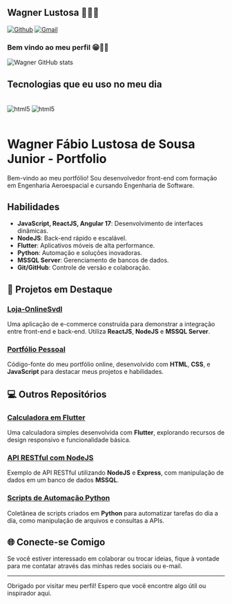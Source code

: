## Wagner Lustosa 👨🏾‍💻

[![Github](https://img.shields.io/badge/GitHub-100000?style=for-the-badge&logo=github&logoColor=white)](https://github.com/wagnerlustosajr) 
[![Gmail](https://img.shields.io/badge/Gmail-D14836?style=for-the-badge&logo=gmail&logoColor=white&link=mailto:wagnerlustosa@icloud.com)](mailto:wagnerlustosa@icloud.com)

### Bem vindo ao meu perfil 😁✋🏾

![Wagner GitHub stats](https://github-readme-stats.vercel.app/api?username=wagnerlustosajr&show_icons=true&theme=tokyonight)

## Tecnologias que eu uso no meu dia

<div style="display: inline_block"><br/>
    <img align="center" alt="html5" src="https://img.shields.io/badge/Python-14354C?style=for-the-badge&logo=python&logoColor=white " />
    <img align="center" alt="html5" src="https://img.shields.io/badge/JavaScript-323330?style=for-the-badge&logo=javascript&logoColor=F7DF1E" />
</div><br>

# Wagner Fábio Lustosa de Sousa Junior - Portfolio

Bem-vindo ao meu portfólio! Sou desenvolvedor front-end com formação em Engenharia Aeroespacial e cursando Engenharia de Software.

## Habilidades

- **JavaScript, ReactJS, Angular 17**: Desenvolvimento de interfaces dinâmicas.
- **NodeJS**: Back-end rápido e escalável.
- **Flutter**: Aplicativos móveis de alta performance.
- **Python**: Automação e soluções inovadoras.
- **MSSQL Server**: Gerenciamento de bancos de dados.
- **Git/GitHub**: Controle de versão e colaboração.

## 🚀 Projetos em Destaque

### [Loja-OnlineSvdl](https://github.com/wagnerlustosajr/Loja-OnlineSvdl)
Uma aplicação de e-commerce construída para demonstrar a integração entre front-end e back-end. Utiliza **ReactJS**, **NodeJS** e **MSSQL Server**.

### [Portfólio Pessoal](https://github.com/wagnerlustosajr/wagnerlustosajr.github.io)
Código-fonte do meu portfólio online, desenvolvido com **HTML**, **CSS**, e **JavaScript** para destacar meus projetos e habilidades.

## 💻 Outros Repositórios

### [Calculadora em Flutter](https://github.com/wagnerlustosajr/Calculadora-Flutter)
Uma calculadora simples desenvolvida com **Flutter**, explorando recursos de design responsivo e funcionalidade básica.

### [API RESTful com NodeJS](https://github.com/wagnerlustosajr/API-Restful-NodeJS)
Exemplo de API RESTful utilizando **NodeJS** e **Express**, com manipulação de dados em um banco de dados **MSSQL**.

### [Scripts de Automação Python](https://github.com/wagnerlustosajr/Scripts-Automacao-Python)
Coletânea de scripts criados em **Python** para automatizar tarefas do dia a dia, como manipulação de arquivos e consultas a APIs.

## 🌐 Conecte-se Comigo

Se você estiver interessado em colaborar ou trocar ideias, fique à vontade para me contatar através das minhas redes sociais ou e-mail.

---

Obrigado por visitar meu perfil! Espero que você encontre algo útil ou inspirador aqui.
